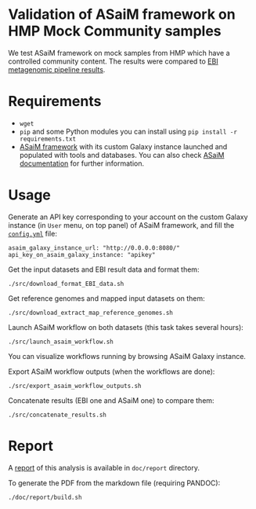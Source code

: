 Validation of ASaiM framework on HMP Mock Community samples
==========================================================

We test ASaiM framework on mock samples from HMP which have a controlled community content. The results were compared to [EBI metagenomic pipeline results](https://www.ebi.ac.uk/metagenomics/projects/SRP004311).

# Requirements

- `wget`
- `pip` and some Python modules you can install using `pip install -r requirements.txt`
- [ASaiM framework](https://github.com/ASaiM/framework) with its custom Galaxy instance launched and populated with tools and databases. You can also check [ASaiM documentation](http://asaim.readthedocs.org/en/latest/framework/index.html) for further information.

# Usage

Generate an API key corresponding to your account on the custom Galaxy instance (in `User` menu, on top panel) of ASaiM framework, and fill the [`config.yml`](config.yml) file:

```
asaim_galaxy_instance_url: "http://0.0.0.0:8080/"
api_key_on_asaim_galaxy_instance: "apikey"
```

Get the input datasets and EBI result data and format them:

```
./src/download_format_EBI_data.sh
```

Get reference genomes and mapped input datasets on them:

```
./src/download_extract_map_reference_genomes.sh
```

Launch ASaiM workflow on both datasets (this task takes several hours):

```
./src/launch_asaim_workflow.sh
```

You can visualize workflows running by browsing ASaiM Galaxy instance. 

Export ASaiM workflow outputs (when the workflows are done):

```
./src/export_asaim_workflow_outputs.sh
``` 

Concatenate results (EBI one and ASaiM one) to compare them:

```
./src/concatenate_results.sh
```

# Report

A [report](doc/report/report.pdf) of this analysis is available in `doc/report` directory.


To generate the PDF from the markdown file (requiring PANDOC):

```
./doc/report/build.sh
```
